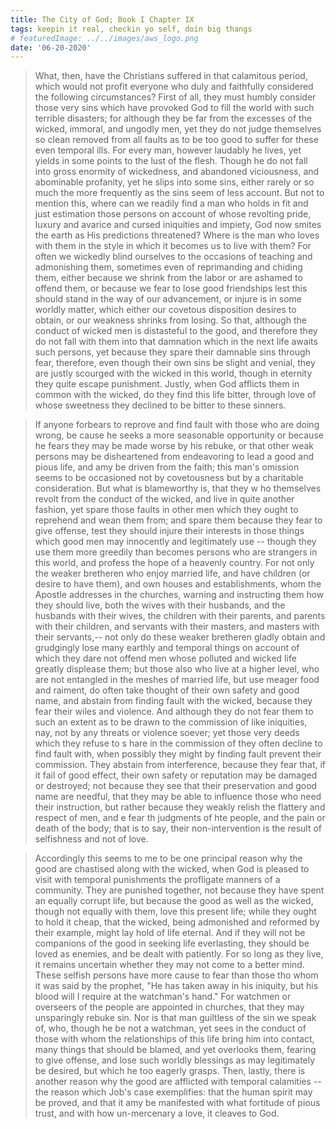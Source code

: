 ```yaml
---
title: The City of God; Book I Chapter IX
tags: keepin it real, checkin yo self, doin big thangs
# featuredImage: ../../images/aws_logo.png
date: '06-20-2020'
---
```


> What, then, have the Christians suffered in that calamitous period, which would not profit everyone who duly and faithfully  considered the following circumstances? First of all, they  must humbly consider those very sins which have provoked God to fill the world with such terrible disasters; for although they be far from the excesses of the wicked, immoral, and ungodly men, yet they do not judge themselves so clean removed from all faults as to be too good to suffer for these even temporal ills. For every  man, however laudably he lives, yet yields in some points to the lust of the flesh. Though he do not fall into gross enormity of wickedness, and abandoned viciousness, and abominable profanity, yet he slips into some sins, either rarely or so much the more frequently as the sins seem of less account. But not to mention this, where can we readily find a man who holds in fit and just estimation those persons on account of whose revolting pride, luxury and avarice and cursed iniquities and impiety, God now smites the earth as His predictions threatened? Where is the man who loves with them in the style in which it becomes us to live with them? For often we wickedly blind ourselves to the occasions of teaching and admonishing them, sometimes even of reprimanding and chiding them, either because we shrink from the labor or are ashamed to offend them, or because we fear to lose good friendships lest this should stand in the way of our advancement, or injure is in some worldly matter, which either our covetous disposition desires to obtain, or our weakness shrinks from losing. So that, although the conduct of wicked men is distasteful to the good, and therefore they do not fall with them into that damnation which in the next life awaits such persons, yet because they spare their damnable sins through fear, therefore, even though their own sins be slight and venial, they are justly scourged with the wicked in this world, though in eternity they quite escape punishment. Justly, when God afflicts them in common with the wicked, do they find this life bitter, through love of whose sweetness they declined to be bitter to these sinners.

> If anyone forbears to reprove and find fault with those who are doing wrong, be cause he seeks a more seasonable opportunity  or because he fears they  may  be  made worse by his rebuke, or that other weak persons may be disheartened from endeavoring to lead a good and pious life, and amy  be driven from the faith; this man's omission seems to be occasioned not by covetousness but by a charitable consideration. But what is blameworthy is, that they w ho themselves revolt from the conduct of the wicked, and live in quite another fashion, yet  spare those faults in other men which they  ought to reprehend and wean them from; and spare them because they fear to give offense, test they should injure their interests in those things which good men may innocently and legitimately use -- though they use them more greedily than becomes persons who are strangers in this world, and profess the hope of a heavenly  country. For not only the  weaker bretheren who enjoy married life, and have children (or desire to have them), and own houses and establishments, whom the Apostle addresses in the churches, warning and instructing them how they  should live, both the wives with their husbands, and the husbands with their wives, the children  with their parents, and parents with their children, and servants with their masters, and masters with their servants,-- not only do these weaker bretheren gladly obtain and grudgingly  lose many  earthly  and temporal things on  account of which they dare not offend men whose polluted and wicked life greatly  displease them; but those also who live at  a  higher level, who are not entangled in the meshes of married life, but use meager food and raiment, do often take thought of  their own safety and good name, and abstain from finding fault with the wicked, because they  fear their wiles and violence. And although they do not fear them to such an extent as to be drawn to the commission of like iniquities, nay, not by any threats or violence soever; yet  those very deeds which they  refuse to s hare in the commission of they often decline to find fault with, when possibly they  might  by finding fault prevent their commission. They abstain from interference, because they fear that, if it fail of good effect, their own safety  or reputation may be damaged or destroyed; not because they see that their preservation and good name are needful, that they may  be able to influence those who need their instruction, but rather because they weakly relish the flattery and respect of men, and e fear th judgments of hte people, and the pain or death of the body; that is to say, their non-intervention is the result of selfishness and not of love.

> Accordingly this seems to me to be one principal reason why the good are chastised along with the wicked, when God is pleased to visit with temporal punishments the profligate manners of a community. They are punished together, not because they have spent an equally corrupt life, but because the good as well as the wicked, though not equally with them, love this present life; while they ought to hold it cheap, that the wicked, being admonished and reformed by their example, might lay hold of life eternal. And if they will not be companions of the good in seeking life everlasting, they should be loved as enemies, and be dealt with patiently. For so long as they live, it remains uncertain whether they may not come to a better mind. These selfish persons have more cause to fear than those tho whom it was said by the prophet, "He has taken away in his iniquity, but his blood will I require at the watchman's hand." For watchmen or overseers of the people are appointed in churches, that they may  unsparingly rebuke sin. Nor is that man guiltless of the sin we speak of, who, though he be not a watchman, yet sees in the conduct of those with whom the relationships of this life bring him into contact, many things that should be blamed, and yet overlooks them, fearing to give offense, and lose such worldly blessings as may legitimately be desired, but which he too eagerly grasps. Then, lastly, there is another reason why the good are afflicted with temporal calamities --the reason which Job's case exemplifies: that the human spirit may be proved, and that it amy be manifested with what fortitude of pious trust, and with how un-mercenary a love, it cleaves to God.


